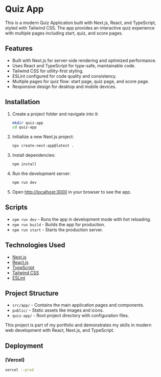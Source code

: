 # Quiz App

This is a modern Quiz Application built with Next.js, React, and TypeScript, styled with Tailwind CSS. The app provides an interactive quiz experience with multiple pages including start, quiz, and score pages.

## Features

- Built with Next.js for server-side rendering and optimized performance.
- Uses React and TypeScript for type-safe, maintainable code.
- Tailwind CSS for utility-first styling.
- ESLint configured for code quality and consistency.
- Multiple pages for quiz flow: start page, quiz page, and score page.
- Responsive design for desktop and mobile devices.

## Installation

1. Create a project folder and navigate into it:

   ```bash
   mkdir quiz-app
   cd quiz-app
   ```

2. Initialize a new Next.js project:

   ```bash
   npx create-next-app@latest .
   ```

3. Install dependencies:

   ```bash
   npm install
   ```

4. Run the development server:

   ```bash
   npm run dev
   ```

4. Open [http://localhost:3000](http://localhost:3000) in your browser to see the app.

## Scripts

- `npm run dev` - Runs the app in development mode with hot reloading.
- `npm run build` - Builds the app for production.
- `npm run start` - Starts the production server.

## Technologies Used

- [Next.js](https://nextjs.org/)
- [React.js](https://reactjs.org/)
- [TypeScript](https://www.typescriptlang.org/)
- [Tailwind CSS](https://tailwindcss.com/)
- [ESLint](https://eslint.org/)

## Project Structure

- `src/app/` - Contains the main application pages and components.
- `public/` - Static assets like images and icons.
- `quiz-app/` - Root project directory with configuration files.

This project is part of my portfolio and demonstrates my skills in modern web development with React, Next.js, and TypeScript.

## Deployment

### (Vercel)

```bash
vercel --prod
```
